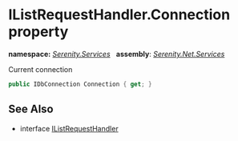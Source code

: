# IListRequestHandler.Connection property
**namespace:** *[Serenity.Services](../../README.md#serenity.services-namespace)*   **assembly**: *[Serenity.Net.Services](../../README.md)*

Current connection

```csharp
public IDbConnection Connection { get; }
```

## See Also

* interface [IListRequestHandler](../IListRequestHandler.md)